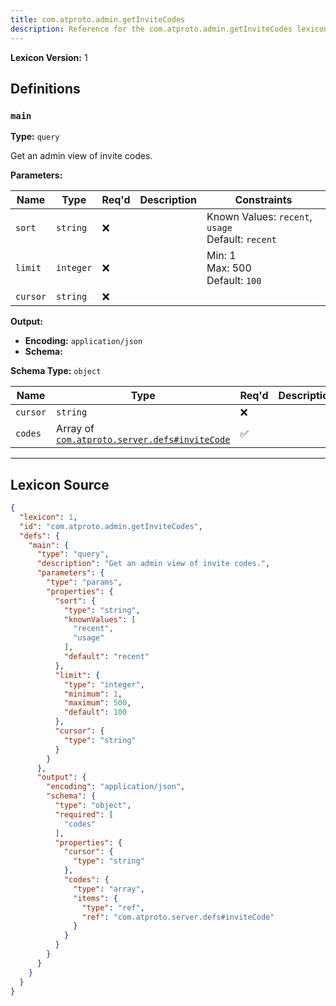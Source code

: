 ```yaml
---
title: com.atproto.admin.getInviteCodes
description: Reference for the com.atproto.admin.getInviteCodes lexicon
---
```

**Lexicon Version:** 1

## Definitions

<a name="main"></a>
### `main`

**Type:** `query`

Get an admin view of invite codes.

**Parameters:**

| Name | Type | Req'd  | Description | Constraints |
|------|------|----------|-------------|-------------|
| `sort` | `string` | ❌  |  | Known Values: `recent`, `usage`<br/>Default: `recent` |
| `limit` | `integer` | ❌  |  | Min: 1<br/>Max: 500<br/>Default: `100` |
| `cursor` | `string` | ❌  |  |  |
**Output:**

- **Encoding:** `application/json`
- **Schema:**

**Schema Type:** `object`

| Name | Type | Req'd  | Description | Constraints |
|------|------|----------|-------------|-------------|
| `cursor` | `string` | ❌  |  |  |
| `codes` | Array of [`com.atproto.server.defs#inviteCode`](/lexicons/com/atproto/server/com-atproto-server-defs#invitecode) | ✅  |  |  |

---

## Lexicon Source
```json
{
  "lexicon": 1,
  "id": "com.atproto.admin.getInviteCodes",
  "defs": {
    "main": {
      "type": "query",
      "description": "Get an admin view of invite codes.",
      "parameters": {
        "type": "params",
        "properties": {
          "sort": {
            "type": "string",
            "knownValues": [
              "recent",
              "usage"
            ],
            "default": "recent"
          },
          "limit": {
            "type": "integer",
            "minimum": 1,
            "maximum": 500,
            "default": 100
          },
          "cursor": {
            "type": "string"
          }
        }
      },
      "output": {
        "encoding": "application/json",
        "schema": {
          "type": "object",
          "required": [
            "codes"
          ],
          "properties": {
            "cursor": {
              "type": "string"
            },
            "codes": {
              "type": "array",
              "items": {
                "type": "ref",
                "ref": "com.atproto.server.defs#inviteCode"
              }
            }
          }
        }
      }
    }
  }
}
```

